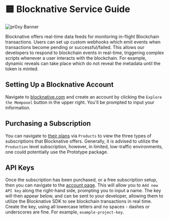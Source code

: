 # 🟦 Blocknative Service Guide

![pr0xy Banner](https://cdn.pr0xy.io/branding/pr0xy-github-banner.png)

Blocknative offers real-time data feeds for monitoring in-flight Blockchain transactions. Users can set up custom webhooks which emit events when transactions become pending or successful/failed. This allows our developers to respond to blockchain events in real-time, triggering complex scripts whenever a user interacts with the blockchain. For example, dynamic reveals can take place which do not reveal the metadata until the token is minted.

## Setting Up a Blocknative Account

Navigate to [blocknative.com](https://www.blocknative.com/) and create an account by clicking the `Explore the Mempoool` button in the upper right. You'll be prompted to input your information.

## Purchasing a Subscription

You can navigate to [their plans](https://www.blocknative.com/pricing#compareplans) via `Products` to view the three types of subscriptions that Blocknative offers. Generally, it is advised to utilize the `Production` level subscription, however, in limited, low-traffic environments, one could potentially use the Prototype package.

## API Keys

Once the subscription has been purchased, or a free subscription setup, then you can navigate to the [account page](https://explorer.blocknative.com/account). This will allow you to `Add new API key` along the right-hand side, prompting you to input a name. The key will then appear below, and can be sent to your developer, allowing them to utilize the Blocknative SDK to see blockchain transactions in real time. Create the key, using all lowercase letters and no spaces - dashes or underscores are fine. For example, `example-project-key`.
